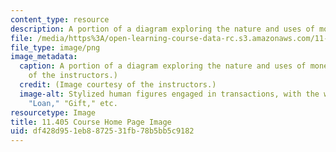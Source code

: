 ```yaml
---
content_type: resource
description: A portion of a diagram exploring the nature and uses of money.
file: /media/https%3A/open-learning-course-data-rc.s3.amazonaws.com/11-405-just-money-banking-as-if-society-mattered-spring-2021/df428d951eb8872531fb78b5bb5c9182_11-405s21.png
file_type: image/png
image_metadata:
  caption: A portion of a diagram exploring the nature and uses of money. (Image courtesy
    of the instructors.)
  credit: (Image courtesy of the instructors.)
  image-alt: Stylized human figures engaged in transactions, with the words "Buy,"
    "Loan," "Gift," etc.
resourcetype: Image
title: 11.405 Course Home Page Image
uid: df428d95-1eb8-8725-31fb-78b5bb5c9182
---
```

